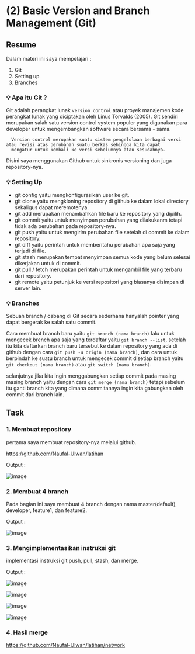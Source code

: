 # (2) Basic Version and Branch Management (Git)

## Resume
Dalam materi ini saya mempelajari : 
1. Git
2. Setting up
3. Branches

### 💡 Apa itu Git ?
Git adalah perangkat lunak `version control` atau proyek manajemen kode perangkat lunak yang diciptakan oleh Linus Torvalds (2005).
Git sendiri merupakan salah satu version control system populer yang digunakan para developer untuk mengembangkan software secara bersama - sama. 

      Version control merupakan suatu sistem pengelolaan berbagai versi atau revisi atas perubahan suatu berkas sehingga kita dapat 
      mengatur untuk kembali ke versi sebelumnya atau sesudahnya.
      
Disini saya menggunakan Github untuk sinkronis versioning dan juga repository-nya.
      
### 💡 Setting Up
- git config yaitu mengkonfigurasikan user ke git.
- git clone yaitu mengkloning repository di github ke dalam lokal directory sekaligus dapat meremotenya.
- git add merupakan menambahkan file baru ke repository yang dipilih.
- git commit yaitu untuk menyimpan perubahan yang dilakukanm tetapi tidak ada perubahan pada repository-nya.
- git push yaitu untuk mengirim perubahan file setelah di commit ke dalam repository.
- git diff yaitu perintah untuk memberitahu perubahan apa saja yang terjadi di file.
- git stash merupakan tempat menyimpan semua kode yang belum selesai dikerjakan untuk di commit.
- git pull / fetch merupakan perintah untuk mengambil file yang terbaru dari repository.
- git remote yaitu  petunjuk ke versi repositori yang biasanya disimpan di server lain.

### 💡 Branches
Sebuah branch / cabang di Git secara sederhana hanyalah pointer yang dapat bergerak ke salah satu commit.

Cara membuat branch baru yaitu `git branch (nama branch)` lalu untuk mengecek brench apa saja yang terdaftar yaitu `git branch --list`, setelah itu kita daftarkan branch baru tersebut ke dalam repository yang ada di github dengan cara `git push -u origin (nama branch)`, dan cara untuk berpindah ke suatu branch untuk mengecek commit disetiap branch yaitu `git checkout (nama branch)` atau `git switch (nama branch)`.

selanjutnya jika kita ingin menggabungkan setiap commit pada masing masing branch yaitu dengan cara `git merge (nama branch)` tetapi sebelum itu ganti branch kita yang dimana commitannya ingin kita gabungkan oleh commit dari branch lain.

## Task
### 1. Membuat repository
pertama saya membuat repository-nya melalui github.

https://github.com/Naufal-Ulwan/latihan

Output : 

![image](https://user-images.githubusercontent.com/75620422/155055809-7c9936b1-0df8-4c91-a4b9-5e3c62fb658f.png)


### 2. Membuat 4 branch
Pada bagian ini saya membuat 4 branch dengan nama master(default), developer, feature1, dan feature2.

Output :

![image](https://user-images.githubusercontent.com/75620422/155055386-be907677-3717-4e8f-b10f-47c4f8f566e7.png)

### 3. Mengimplementasikan instruksi git
implementasi instruksi git push, pull, stash, dan merge.

Output : 

![image](https://user-images.githubusercontent.com/75620422/155057001-3161ec38-f149-4b41-8975-9427d3c8dea7.png)

![image](https://user-images.githubusercontent.com/75620422/155057134-0200bda0-bf77-4243-b714-21f3f500d467.png)

![image](https://user-images.githubusercontent.com/75620422/155059606-49f90177-abbc-4e9f-8415-350b8ef3d672.png)

![image](https://user-images.githubusercontent.com/75620422/155060380-b92555d1-8ea5-4c3e-ae2c-dc623348b311.png)

### 4. Hasil merge

https://github.com/Naufal-Ulwan/latihan/network
